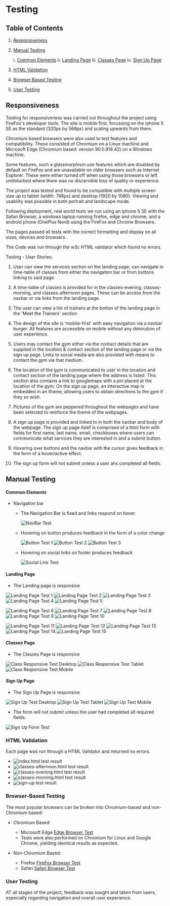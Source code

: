 # Testing

## Table of Contents

1. [Responsiveness](#Responsiveness)
2. [Manual Testing](#Manual-Testing)

    i. [Common Elements](#Common-Elements)
    ii. [Landing Page](#landing-page)
    iii. [Classes Page](#classes-page)
    iv. [Sign Up Page](#sign-up-page)

3. [HTML Validation](#html-validation)
4. [Browser Based Testing](#browser-based-testing)
5. [User Testing](#user-testing)

## Responsiveness

Testing for responsiveness was carried out throughout the project using FireFox's developer tools. The site is mobile first, focussing on the iphone 5 SE as the standard (320px by 568px) and scaling upwards from there.

Chromium based browsers were also used to test features and compatibility. These consisted of Chromium on a Linux machine and Microsoft Edge (Chromium based: version 90.0.818.42) on a Windows machine.

Some features, such a glassmorphism use features which are disabled by default on FireFox and are unavailable on older browsers such as Internet Explorer. These were either turned off when using those browsers or left undisturbed where there was no discernible loss of quality or experience.

The project was tested and found to be compatible with multiple screen size up to tablet (width: 768px) and desktop (1920 by 1080). Viewing and usability was possible in both portrait and landscape mode.

Following deployment, real world tests we run using an Iphone 5 SE with the Safari Browser, a windows laptop running firefox, edge and chrome, and a android phone (OnePlus Nord) using the FireFox and Chrome Browsers.

The pages passed all tests with the correct formatting and display on all sizes, devices and browsers.

The Code was run through the w3c HTML validator which found no errors.

Testing - User Stories:

1. User can view the services section on the landing page; can navigate to time-table of classes from either the navigation bar or from buttons linking to said page.

2. A time-table of classes is provided for in the classes-evening, classes-morning, and classes-afternoon pages. These can be access from the navbar or via links from the landing page.

3. The user can view a list of trainers at the botton of the landing page in the 'Meet the Trainers' section

4. The design of the site is 'mobile-first' with easy navigation via a navbar burger. All features are accessible on mobile without any diminution of user experience.

5. Users may contact the gym either via the contact details that are supplied in the location & contact section of the landing page or via the sign up page. Links to social media are also provided with means to contact the gym via that medium.

6. The location of the gym is communicated to user in the location and contact section of the landing page where the address is listed. This section also contains a link to googlemaps with a pin placed at the location of the gym. On the sign up page, an interactive map is embedded in an iframe, allowing users to obtain directions to the gym if they so wish.

7. Pictures of the gym are peppered throughout the webpages and have been selected to reinforce the theme of the webpages.

8. A sign up page is provided and linked to in both the navbar and body of the webpage. The sign up page itslef is comprised of a html form with fields for first name, last name, email, checkboxes where users can communicate what services they are interested in and a submit button.

9. Hovering over buttons  and the navbar with the cursor gives feedback in the form of a hover/active effect.

10. The sign up form will not submit unless a user ahs completed all fields.

## Manual Testing

#### Common Elements

- Navigation bar

  - The Navigation Bar is fixed and links respond on hover.

    ![NavBar Test](/assets/test-images/navbar-hover-test.png)
  
  - Hovering on button produces feedback in the form of a color change

    ![Button Test 1](/assets/test-images/button-hover-test.png)
    ![Button Test 2](/assets/test-images/class-button-hover-test.png)
    ![Button Test 3](/assets/test-images/pt-button-hover-test.png)
  
  - Hovering on social links on footer produces feedback

    ![Social Link Test](/assets/test-images/footer-hover-test.png)

#### Landing Page

- The Landing page is responsive

![Landing Page Test 1](/assets/test-images/lp-desktop-1.png)
![Landing Page Test 2](/assets/test-images/lp-desktop-2.png)
![Landing Page Test 3](/assets/test-images/lp-desktop-3.png)
![Landing Page Test 4](/assets/test-images/lp-desktop-4.png)
![Landing Page Test 5](/assets/test-images/lp-desktop-5.png)

![Landing Page Test 6](/assets/test-images/lp-tablet-1.png)
![Landing Page Test 7](/assets/test-images/lp-tablet-2.png)
![Landing Page Test 8](/assets/test-images/lp-tablet-3.png)
![Landing Page Test 9](/assets/test-images/lp-tablet-4.png)
![Landing Page Test 10](/assets/test-images/lp-tablet-5.png)

![Landing Page Test 11](/assets/test-images/lp-mobile-1.png)
![Landing Page Test 12](/assets/test-images/lp-mobile-2.png)
![Landing Page Test 13](/assets/test-images/lp-mobile-3.png)
![Landing Page Test 14](/assets/test-images/lp-mobile-4.png)
![Landing Page Test 15](/assets/test-images/lp-mobile-5.png)

#### Classes Page

- The Classes Page is responsive

![Class Responsive Test Desktop](/assets/test-images/class-test-desktop.png)
![Class Responsive Test Tablet](/assets/test-images/class-test-tablet.png)
![Class Responsive Test Mobile](/assets/test-images/class-test-mobile.png)

#### Sign Up Page

- The Sign Up Page is responsive

![Sign Up Test Desktop](/assets/test-images/sign-up-test-desktop.png)
![Sign Up Test Tablet](/assets/test-images/sign-up-test-tablet.png)
![Sign Up Test Mobile](/assets/test-images/sign-up-test-mobile.png)

- The form will not submit unless the user had completed all required fields.

![Sign Up Form Test](/assets/test-images/sign-up-form-test.png)

### HTML Validation

Each page was run through a HTML Validator and returned no errors.

- ![index.html test result](/assets/test-images/index-html-test-result.png)
- ![classes-afternoon.html test result](/assets/test-images/classes-afternoon-test-result.png)
- ![classes-evening.html test result](/assets/test-images/classes-evening-test-result.png)
- ![classes-morning.html test result](/assets/test-images/classes-morning-test-result.png)
- ![sign-up test result](/assets/test-images/sign-up-test-result.png)

### Browser-Based Testing

The most popular browsers can be broken into Chromium-based and non-Chromium based:

- Chromium Based:

  - Microsoft Edge [Edge Browser Test](/assets/test-images/edge-browser-test.png)
  - Tests were also performed on Chromium for Linux and Google Chrome, yielding identical results as expected.

- Non-Chromium Based:

  - Firefox [FireFox Browser Test](/assets/test-images/lp-desktop-1.png)
  - Safari [Safari Browser Test](/assets/test-images/safari-test-result.pdf)

### User Testing

AT all stages of the project, feedback was sought and taken from users, especially regarding navigation and overall user experience.
